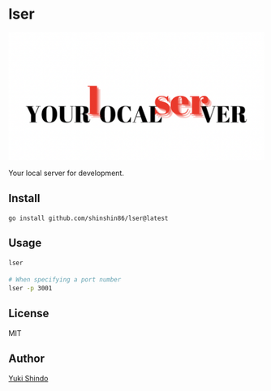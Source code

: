# lser
![logo](./logo/lser_logo.png)

Your local server for development.

## Install

```
go install github.com/shinshin86/lser@latest
```

## Usage

```sh
lser

# When specifying a port number
lser -p 3001
```

## License

MIT

## Author

[Yuki Shindo](https://shinshin86.com/en)